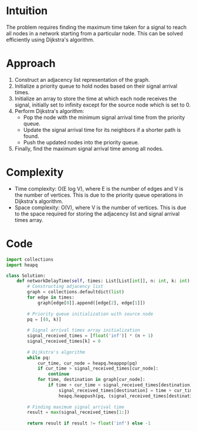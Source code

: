 # Intuition
The problem requires finding the maximum time taken for a signal to reach all nodes in a network starting from a particular node. This can be solved efficiently using Dijkstra's algorithm.

# Approach
1. Construct an adjacency list representation of the graph.
2. Initialize a priority queue to hold nodes based on their signal arrival times.
3. Initialize an array to store the time at which each node receives the signal, initially set to infinity except for the source node which is set to 0.
4. Perform Dijkstra's algorithm:
   - Pop the node with the minimum signal arrival time from the priority queue.
   - Update the signal arrival time for its neighbors if a shorter path is found.
   - Push the updated nodes into the priority queue.
5. Finally, find the maximum signal arrival time among all nodes.

# Complexity
- Time complexity: O(E log V), where E is the number of edges and V is the number of vertices. This is due to the priority queue operations in Dijkstra's algorithm.
- Space complexity: O(V), where V is the number of vertices. This is due to the space required for storing the adjacency list and signal arrival times array.

# Code
```python
import collections
import heapq

class Solution:
    def networkDelayTime(self, times: List[List[int]], n: int, k: int) -> int:
        # Constructing adjacency list
        graph = collections.defaultdict(list)
        for edge in times:
            graph[edge[0]].append([edge[2], edge[1]])
        
        # Priority queue initialization with source node
        pq = [(0, k)]
        
        # Signal arrival times array initialization
        signal_received_times = [float('inf')] * (n + 1)
        signal_received_times[k] = 0
        
        # Dijkstra's algorithm
        while pq:
            cur_time, cur_node = heapq.heappop(pq)
            if cur_time > signal_received_times[cur_node]:
                continue
            for time, destination in graph[cur_node]:
                if time + cur_time < signal_received_times[destination]:
                    signal_received_times[destination] = time + cur_time
                    heapq.heappush(pq, (signal_received_times[destination], destination))
        
        # Finding maximum signal arrival time
        result = max(signal_received_times[1:])
        
        return result if result != float('inf') else -1
```
